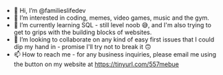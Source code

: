 - 👋 Hi, I’m @familieslifedev
- 👀 I’m interested in coding, memes, video games, music and the gym.
- 🌱 I’m currently learning SQL - still level noob 😅, and I'm also trying to get to grips with the building blocks of websites.
- 💞️ I’m looking to collaborate on any kind of easy first issues that I could dip my hand in - promise I'll try not to break it 🙃
- 📫 How to reach me - for any business inquiries, please email me using the button on my website at https://tinyurl.com/557mebue

<!---
familieslifedev/familieslifedev is a ✨ special ✨ repository because its `README.md` (this file) appears on your GitHub profile.
You can click the Preview link to take a look at your changes.
--->
